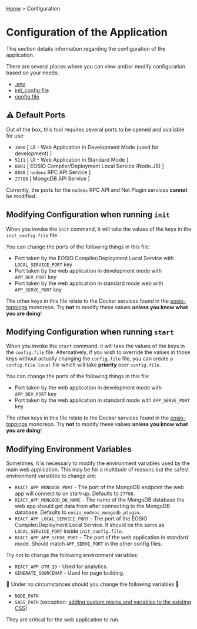 [Home](README.md) > Configuration

# Configuration of the Application

This section details information regarding the configuration of the application. 

There are several places where you can view and/or modify configuration based on your needs:

* [.env](../.env)
* [init_config.file](../init_config.file)
* [config.file](../config.file)

## :warning: Default Ports

Out of the box, this tool requires several ports to be opened and available for use:

* `3000` [ UI - Web Application in Development Mode (used for development) ]
* `5111` [ UI - Web Application in Standard Mode ]
* `8081` [ EOSIO Compiler/Deployment Local Service (Node.JS) ]
* `8888` [ `nodeos` RPC API Service ] 
* `27788` [ MongoDB API Service ]

Currently, the ports for the `nodeos` RPC API and Net Plugin services **cannot** be modified.

## Modifying Configuration when running `init`

When you invoke the `init` command, it will take the values of the keys in the `init_config.file` file.

You can change the ports of the following things in this file:

* Port taken by the EOSIO Compiler/Deployment Local Service with `LOCAL_SERVICE_PORT` key
* Port taken by the web application in development mode with `APP_DEV_PORT` key
* Port taken by the web application in standard mode web with `APP_SERVE_PORT` key

The other keys in this file relate to the Docker services found in the [eosio-toppings](https://github.com/EOSIO/eosio-toppings) monorepo. Try **not** to modify these values **unless you know what you are doing**!

## Modifying Configuration when running `start`

When you invoke the `start` command, it will take the values of the keys in the `config.file` file. Alternatively, if you wish to override the values in those keys without actually changing the `config.file` file, you can create a `config.file.local` file which will take **priority** over `config.file`.

You can change the ports of the following things in this file:

* Port taken by the web application in development mode with `APP_DEV_PORT` key
* Port taken by the web application in standard mode with `APP_SERVE_PORT` key

The other keys in this file relate to the Docker services found in the [eosio-toppings](https://github.com/EOSIO/eosio-toppings) monorepo. Try **not** to modify these values **unless you know what you are doing**!

## Modifying Environment Variables

Sometimes, it is necessary to modify the environment variables used by the main web application. This may be for a multitude of reasons but the safest environment variables to change are:

* `REACT_APP_MONGODB_PORT` - The port of the MongoDB endpoint the web app will connect to on start-up. Defaults to `27788`.
* `REACT_APP_MONGODB_DB_NAME` - The name of the MongoDB database the web app should get data from after connecting to the MongoDB database. Defaults to `eosio_nodeos_mongodb_plugin`. 
* `REACT_APP_LOCAL_SERVICE_PORT` - The port of the EOSIO Compiler/Deployment Local Service. It should be the same as `LOCAL_SERVICE_PORT` inside `init_config.file`. 
* `REACT_APP_APP_SERVE_PORT` - The port of the web application in standard mode. Should match `APP_SERVE_PORT` in the other config files.

Try not to change the following environment variables:

* `REACT_APP_GTM_ID` - Used for analytics.
* `GENERATE_SOURCEMAP` - Used for page building.

:no_good: Under no circumstances should you change the following variables :no_good:

* `NODE_PATH`
* `SASS_PATH` (exception: [adding custom mixins and variables to the existing CSS](development.md#custom-mixins-and-variables))

They are critical for the web application to run.
